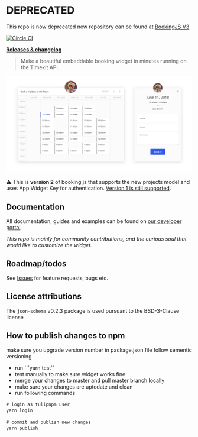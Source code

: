 # DEPRECATED

This repo is now deprecated new repository can be found at [BookingJS V3](https://github.com/timekit-io/bookingjs-v3)

[![Circle CI](https://img.shields.io/circleci/build/github/timekit-io/booking-js)](https://circleci.com/gh/timekit-io/booking-js)

[**Releases & changelog**](https://github.com/timekit-io/booking-js/releases)

> Make a beautiful embeddable booking widget in minutes running on the Timekit API.

![Booking.js Screenshot](misc/widget-screenshot.png)

⚠️ This is **version 2** of booking.js that supports the new projects model and uses App Widget Key for authentication. [Version 1 is still supported](https://github.com/timekit-io/booking-js/tree/master-v1).

## Documentation

All documentation, guides and examples can be found on [our developer portal](https://developers.timekit.io/v2/docs/booking-widget-v2).

*This repo is mainly for community contributions, and the curious soul that would like to customize the widget.*

## Roadmap/todos

See [Issues](https://github.com/timekit-io/booking-js/issues) for feature requests, bugs etc.

## License attributions

The `json-schema` v0.2.3 package is used pursuant to the BSD-3-Clause license


## How to publish changes to npm
make sure you upgrade version number in package.json file follow sementic versioning
- run ```yarn test``
- test manually to make sure widget works fine
- merge your changes to master and pull master branch locally
- make sure your changes are uptodate and clean
- run following commands

```
# login as tulipnpm user
yarn login

# commit and publish new changes
yarn publish
```
